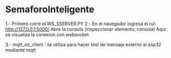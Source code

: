 # SemaforoInteligente

1.- Primero corre el WS_SSERVER.PY
2.- En el navegador ingresa el rul: http://127.0.0.1:5000/
      Abre la consola (inspeccionar elemento, consola)
        Aqui se visualiza la conexion con websocket 

3.- mqtt_iot_client : se utiliza para hacer test de mensaje externo al esp32 mediante mqtt




